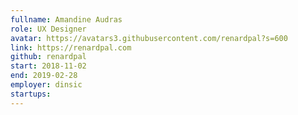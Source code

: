 ```yaml
---
fullname: Amandine Audras
role: UX Designer
avatar: https://avatars3.githubusercontent.com/renardpal?s=600
link: https://renardpal.com
github: renardpal
start: 2018-11-02
end: 2019-02-28
employer: dinsic
startups:
---
```

